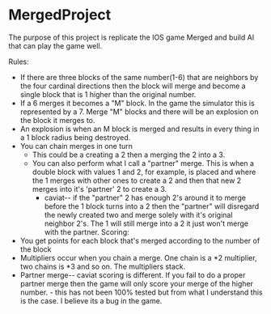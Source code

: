 # MergedProject

The purpose of this project is replicate the IOS game Merged and build AI that can play the game well.

Rules:
  * If there are three blocks of the same number(1-6) that are neighbors by the four cardinal directions then the block will merge and become a single block that is 1 higher than the original number.
  * If a 6 merges it becomes a "M" block. In the game the simulator this is represented by a 7. Merge "M" blocks and there will be an explosion on the block it merges to.
  * An explosion is when an M block is merged and results in every thing in a 1 block radius being destroyed.
  * You can chain merges in one turn
    * This could be a creating a 2 then a merging the 2 into a 3.
    * You can also perform what I call a "partner" merge. This is when a double block with values 1 and 2, for example, is placed and where the 1 merges with other ones to create a 2 and then that new 2 merges into it's 'partner' 2 to create a 3.
      - caviat-- if the "partner" 2 has enough 2's around it to merge before the 1 block turns into a 2 then the "partner" will disregard the newly created two and merge solely with it's original neighbor 2's. The 1 will still merge into a 2 it just won't merge with the partner.
Scoring:
  * You get points for each block that's merged according to the number of the block
  * Multipliers occur when you chain a merge. One chain is a *2 multiplier, two chains is *3  and so on. The multipliers stack.
  * Partner merge-- caviat scoring is different. If you fail to do a proper partner merge then the game will only score your merge of the higher number. - this has not been 100% tested but from what I understand this is the case. I believe its a bug in the game.

